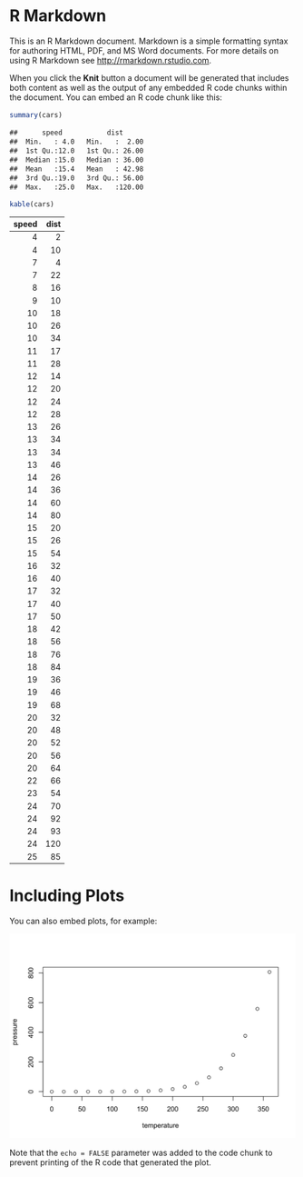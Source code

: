 


# R Markdown

This is an R Markdown document. Markdown is a simple formatting syntax for authoring HTML, PDF, and MS Word documents. For more details on using R Markdown see <http://rmarkdown.rstudio.com>.

When you click the **Knit** button a document will be generated that includes both content as well as the output of any embedded R code chunks within the document. You can embed an R code chunk like this:


``` r
summary(cars)
```

```
##      speed           dist       
##  Min.   : 4.0   Min.   :  2.00  
##  1st Qu.:12.0   1st Qu.: 26.00  
##  Median :15.0   Median : 36.00  
##  Mean   :15.4   Mean   : 42.98  
##  3rd Qu.:19.0   3rd Qu.: 56.00  
##  Max.   :25.0   Max.   :120.00
```


``` r
kable(cars)
```



| speed| dist|
|-----:|----:|
|     4|    2|
|     4|   10|
|     7|    4|
|     7|   22|
|     8|   16|
|     9|   10|
|    10|   18|
|    10|   26|
|    10|   34|
|    11|   17|
|    11|   28|
|    12|   14|
|    12|   20|
|    12|   24|
|    12|   28|
|    13|   26|
|    13|   34|
|    13|   34|
|    13|   46|
|    14|   26|
|    14|   36|
|    14|   60|
|    14|   80|
|    15|   20|
|    15|   26|
|    15|   54|
|    16|   32|
|    16|   40|
|    17|   32|
|    17|   40|
|    17|   50|
|    18|   42|
|    18|   56|
|    18|   76|
|    18|   84|
|    19|   36|
|    19|   46|
|    19|   68|
|    20|   32|
|    20|   48|
|    20|   52|
|    20|   56|
|    20|   64|
|    22|   66|
|    23|   54|
|    24|   70|
|    24|   92|
|    24|   93|
|    24|  120|
|    25|   85|
# Including Plots

You can also embed plots, for example:

<img src="testpages_files/figure-html/pressure-1.png" width="672" />

Note that the `echo = FALSE` parameter was added to the code chunk to prevent printing of the R code that generated the plot.
